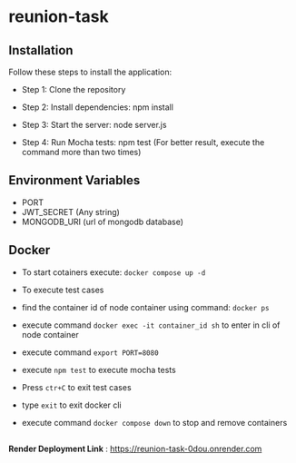 
# reunion-task

  
  

## Installation

  

Follow these steps to install the application:

  
  

- Step 1: Clone the repository

  

- Step 2: Install dependencies: npm install

  

- Step 3: Start the server: node server.js

  

- Step 4: Run Mocha tests: npm test (For better result, execute the command more than two times)

## Environment Variables

 - PORT
 - JWT_SECRET (Any string)
 - MONGODB_URI (url of mongodb database)

  

## Docker

  
  
  

- To start cotainers execute: `docker compose up -d`

- To execute test cases

- find the container id of node container using command: `docker ps`

- execute command `docker exec -it container_id sh` to enter in cli of node container

- execute command `export PORT=8080`

- execute `npm test` to execute mocha tests

- Press `ctr+C` to exit test cases

- type `exit` to exit docker cli

- execute command `docker compose down` to stop and remove containers

  

##

**Render Deployment Link** : https://reunion-task-0dou.onrender.com